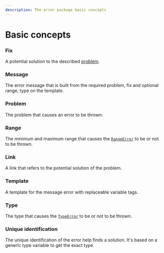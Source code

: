 ```yaml
---
description: The error package basic concepts
---
```


# Basic concepts

### Fix

A potential solution to the described [problem](basic-concepts.md#problem).

### Message

The error message that is built from the required problem, fix and optional range, type on the template.

### Problem

The problem that causes an error to be thrown.

### Range

The minimum and maximum range that causes the [`RangeError`](broken-reference) to be or not to be thrown.

### Link

A link that refers to the potential solution of the problem.

### Template

A template for the message error with replaceable variable tags.

### Type

The type that causes the [`TypeError`](broken-reference) to be or not to be thrown.

### Unique identification

The unique identification of the error help finds a solution. It's based on a generic type variable to get the exact type.
